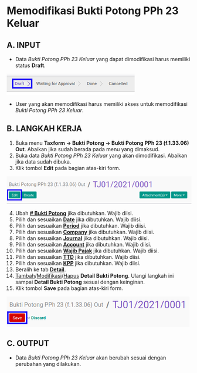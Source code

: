 # Memodifikasi Bukti Potong PPh 23 Keluar

## A. INPUT

* Data *Bukti Potong PPh 23 Keluar* yang dapat dimodifikasi harus memiliki status **Draft**.

![](../../img/bukpot-pph-23-keluar/status-draft.png)

* User yang akan memodifikasi harus memiliki akses untuk memodifikasi *Bukti Potong PPh 23 Keluar*.

## B. LANGKAH KERJA

1. Buka menu **Taxform -> Bukti Potong -> Bukti Potong PPh 23 (f.1.33.06) Out**. Abaikan jika sudah berada pada menu yang dimaksud.
2. Buka data *Bukti Potong PPh 23 Keluar* yang akan dimodifikasi. Abaikan jika data sudah dibuka.
3. Klik tombol **Edit** pada bagian atas-kiri form.

![](../../img/bukpot-pph-23-keluar/tombol-edit.png)

4. Ubah **[# Bukti Potong](./penjelasan.md#field-no-bukti-potong)** jika dibutuhkan. Wajib diisi.
5. Pilih dan sesuaikan **[Date](./penjelasan.md#field-date)** jika dibutuhkan. Wajib diisi.
6. Pilih dan sesuaikan **[Period](./penjelasan.md#field-period)** jika dibutuhkan. Wajib diisi.
7. Pilih dan sesuaikan **[Company](./penjelasan.md#field-company)** jika dibutuhkan. Wajib diisi.
8. Pilih dan sesuaikan **[Journal](./penjelasan.md#field-journal)** jika dibutuhkan. Wajib diisi.
9. Pilih dan sesuaikan **[Account](./penjelasan.md#field-account)** jika dibutuhkan. Wajib diisi.
10. Pilih dan sesuaikan **[Wajib Pajak](./penjelasan.md#field-wajib-pajak)** jika dibutuhkan. Wajib diisi.
11. Pilih dan sesuaikan **[TTD](./penjelasan.md#field-ttd)** jika dibutuhkan. Wajib diisi.
12. Pilih dan sesuaikan **[KPP](./penjelasan.md#field-kpp)** jika dibutuhkan. Wajib diisi.
13. Beralih ke tab **[Detail](./penjelasan.md#tab-detail)**.
14. <a name="l14">[Tambah](./menambahkan-detail-bukti-potong.md)/[Modifikasi](./memodifikasi-detail-bukti-potong.md)/[Hapus](./menghapus-detail-bukti-potong.md) **Detail Bukti Potong**</a>. Ulangi langkah ini sampai **Detail Bukti Potong** sesuai dengan keinginan.
15. Klik tombol **Save** pada bagian atas-kiri form.

![](../../img/bukpot-pph-23-keluar/tombol-save-modifikasi.png)

## C. OUTPUT

* Data *Bukti Potong PPh 23 Keluar* akan berubah sesuai dengan perubahan yang dilakukan.
